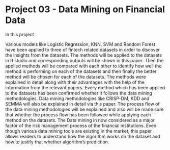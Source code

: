 ﻿# Project 03 - Data Mining on Financial Data
 In this project

Various models like Logistic Regression, KNN, SVM and Random Forest have been applied to three of fintech related datasets in order to discover the insights from the datasets. The methods will be applied to the datasets in R studio and corresponding outputs will be shown in this paper. Then the applied methods will be compared with each other to identify how well the method is performing on each of the datasets and then finally the better method will be chosen for each of the datasets. The methods were explained in detail along with their advantages with the help of the information from the relevant papers. Every method which has been applied to the datasets has been confirmed whether it follows the data mining methodologies. Data mining methodologies like CRISP-DM, KDD and SEMMA will also be explained in detail via this paper. The process flow of the data mining methodologies will be explained and also will be made sure that whether the process flow has been followed while applying each method on the datasets. The Data mining in now considered as a major factor of the risk management process of the financial institutions. Even though various data mining tools are existing in the market, this paper allows readers to understand how the algorithm works on the dataset and how to justify that whether algorithm’s prediction.
